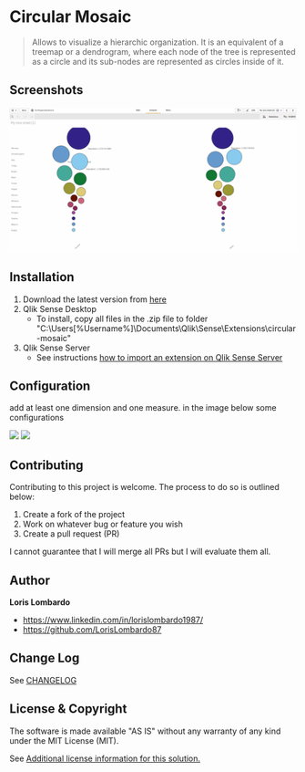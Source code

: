 # Circular Mosaic
> Allows to visualize a hierarchic organization. It is an equivalent of a treemap or a dendrogram, where each node of the tree is represented as a circle and its sub-nodes are represented as circles inside of it.

## Screenshots
<img src = "https://github.com/LorisLombardo87/circular-mosaic/raw/master/gif/demo2.gif" />

## Installation

1. Download the latest version from [here](https://github.com/LorisLombardo87/circular-mosaic/blob/master/build/circularmosaic_latest.zip?raw=true) 
2. Qlik Sense Desktop
	* To install, copy all files in the .zip file to folder "C:\Users\[%Username%]\Documents\Qlik\Sense\Extensions\circular-mosaic"
3. Qlik Sense Server
	* See instructions [how to import an extension on Qlik Sense Server](http://help.qlik.com/sense/en-us/developer/#../Subsystems/Workbench/Content/BuildingExtensions/HowTos/deploy-extensions.htm)

## Configuration

add at least one dimension and one measure.
in the image below some configurations

<img src = "https://github.com/LorisLombardo87/circular-mosaic/raw/master/gif/demo3.gif" />


<img src = "https://github.com/LorisLombardo87/circular-mosaic/raw/master/gif/demo4.gif" />

## Contributing
Contributing to this project is welcome. The process to do so is outlined below:

1. Create a fork of the project
2. Work on whatever bug or feature you wish
3. Create a pull request (PR)

I cannot guarantee that I will merge all PRs but I will evaluate them all.

## Author

**Loris Lombardo**
* https://www.linkedin.com/in/lorislombardo1987/
* https://github.com/LorisLombardo87


## Change Log

See [CHANGELOG](CHANGELOG.yml)

## License & Copyright
The software is made available "AS IS" without any warranty of any kind under the MIT License (MIT).

See [Additional license information for this solution.](LICENSE.md)




